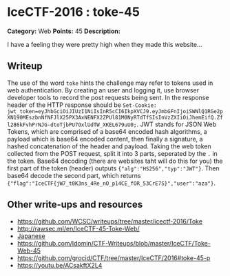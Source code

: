 # IceCTF-2016 : toke-45

**Category:** Web
**Points:** 45
**Description:**

I have a feeling they were pretty high when they made this website...

## Writeup

The use of the word `toke` hints the challenge may refer to tokens used in web authentication. By creating an user and logging it, use browser developer tools to record the post requests being sent. In the response header of the HTTP response should be `Set-Cookie: jwt_token=eyJhbGciOiJIUzI1NiIsInR5cCI6IkpXVCJ9.eyJmbGFnIjoiSWNlQ1RGe2pXN190MEszbnNfNFJlX25PX3AxNENFX2ZPUl81M0NyRTdTfSIsInVzZXIiOiJhemEifQ.Zfl286kFvhPrNJG-dtoTjbPU7OxlUdTW_XKEL679uU0;`. JWT stands for JSON Web Tokens, which are comprised of a base64 encoded hash algorithms, a payload which is base64 encoded content, then finally a signature, a hashed concatenation of the header and payload. Taking the web token collected from the POST request, split it into 3 parts, seperated by the `.` in the token. Base64 decoding (there are websites taht will do this for you) the first part of the token (header) outputs `{"alg":"HS256","typ":"JWT"}`. Then base64 decode the second part, which returns `{"flag":"IceCTF{jW7_t0K3ns_4Re_nO_p14CE_fOR_53CrE7S}","user":"aza"}`.

## Other write-ups and resources

* https://github.com/WCSC/writeups/tree/master/icectf-2016/Toke
* http://rawsec.ml/en/IceCTF-45-Toke-Web/
* [Japanese](https://ctftime.org/writeup/3814)
* https://github.com/Idomin/CTF-Writeups/blob/master/IceCTF/Toke-Web-45
* https://github.com/grocid/CTF/tree/master/IceCTF/2016#toke-45-p
* https://youtu.be/ACsakftX2L4
